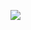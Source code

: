 
![](https://github-readme-stats.vercel.app/api?username=BeggarLan&count_private=true&theme=synthwave&show_icons=true)
